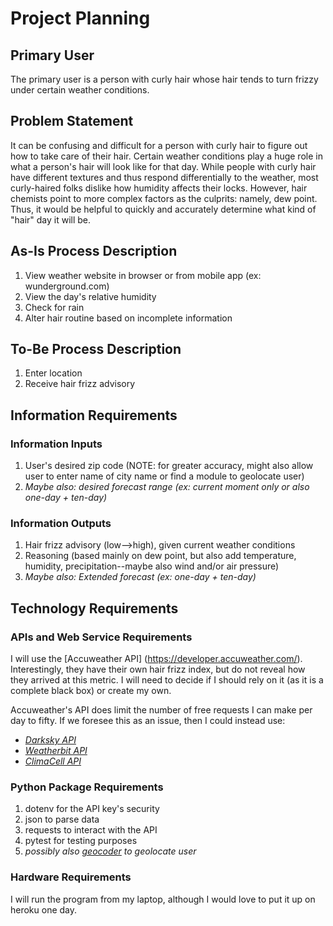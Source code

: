# Project Planning

## Primary User
The primary user is a person with curly hair whose hair tends to turn frizzy under certain weather conditions.

## Problem Statement
It can be confusing and difficult for a person with curly hair to figure out how to take care of their hair. Certain weather conditions play a huge role in what a person's hair will look like for that day. While people with curly hair have different textures and thus respond differentially to the weather, most curly-haired folks dislike how humidity affects their locks. However, hair chemists point to more complex factors as the culprits:  namely, dew point. Thus, it would be helpful to quickly and accurately determine what kind of "hair" day it will be.

## As-Is Process Description
1. View weather website in browser or from mobile app (ex: wunderground.com)
2. View the day's relative humidity
3. Check for rain
4. Alter hair routine based on incomplete information

## To-Be Process Description
1. Enter location
2. Receive hair frizz advisory

## Information Requirements

### Information Inputs
1. User's desired zip code (NOTE: for greater accuracy, might also allow user to enter name of city name or find a module to geolocate user)
2. *Maybe also: desired forecast range (ex: current moment only or also one-day + ten-day)*


### Information Outputs
1. Hair frizz advisory (low-->high), given current weather conditions
2. Reasoning (based mainly on dew point, but also add temperature, humidity, precipitation--maybe also wind and/or air pressure)
3. *Maybe also: Extended forecast (ex: one-day + ten-day)*


## Technology Requirements

### APIs and Web Service Requirements

I will use the [Accuweather API] (https://developer.accuweather.com/). Interestingly, they have their own hair frizz index, but do not reveal how they arrived at this metric. I will need to decide if I should rely on it (as it is a complete black box) or create my own.

Accuweather's API does limit the number of free requests I can make per day to fifty. If we foresee this as an issue, then I could instead use:
- *[Darksky API](https://darksky.net/dev)*
- *[Weatherbit API](https://www.weatherbit.io/api)*
- *[ClimaCell API](https://developer.climacell.co/)*

### Python Package Requirements

1. dotenv for the API key's security
2. json to parse data
3. requests to interact with the API
4. pytest for testing purposes
5. *possibly also [geocoder](http://geocoder.readthedocs.io/) to geolocate user*

### Hardware Requirements

I will run the program from my laptop, although I would love to put it up on heroku one day.
